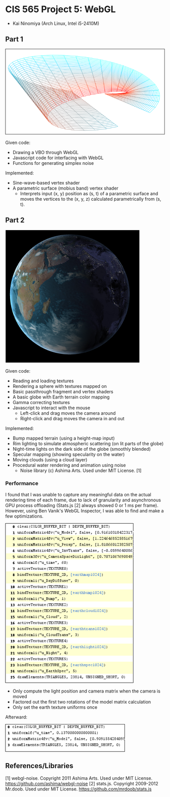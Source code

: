 CIS 565 Project 5: WebGL
========================

* Kai Ninomiya (Arch Linux, Intel i5-2410M)


Part 1
------

![](images/mobius.png)

Given code:

* Drawing a VBO through WebGL
* Javascript code for interfacing with WebGL
* Functions for generating simplex noise

Implemented:

* Sine-wave-based vertex shader
* A parametric surface (mobius band) vertex shader
  * Interprets input (x, y) position as (s, t) of a parametric surface and
    moves the vertices to the (x, y, z) calculated parametrically from (s, t).


Part 2
------

![](images/globe.png)

Given code:

* Reading and loading textures
* Rendering a sphere with textures mapped on
* Basic passthrough fragment and vertex shaders 
* A basic globe with Earth terrain color mapping
* Gamma correcting textures
* Javascript to interact with the mouse
  * Left-click and drag moves the camera around
  * Right-click and drag moves the camera in and out

Implemented:

* Bump mapped terrain (using a height-map input)
* Rim lighting to simulate atmospheric scattering (on lit parts of the globe)
* Night-time lights on the dark side of the globe (smoothly blended)
* Specular mapping (showing specularity on the water)
* Moving clouds (using a cloud layer)
* Procedural water rendering and animation using noise
  * Noise library (c) Ashima Arts. Used under MIT License. [1]

### Performance

I found that I was unable to capture any meaningful data on the actual
rendering time of each frame, due to lack of granularity and asynchronous GPU
process offloading (Stats.js [2] always showed 0 or 1 ms per frame).
However, using Ben Vanik's WebGL Inspector, I was able to find and make a few
optimizations.

![](images/globe_trace.png)

* Only compute the light position and camera matrix when the camera is moved
* Factored out the first two rotations of the model matrix calculation
* Only set the earth texture uniforms once

Afterward:

![](images/globe_trace_after.png)


References/Libraries
--------------------

[1] webgl-noise. Copyright 2011 Ashima Arts. Used under MIT License.
    https://github.com/ashima/webgl-noise
[2] stats.js. Copyright 2009-2012 Mr.doob. Used under MIT License.
    https://github.com/mrdoob/stats.js
